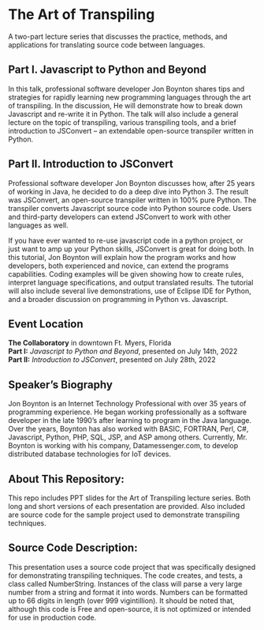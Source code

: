# The Art of Transpiling
A two-part lecture series that discusses the practice, methods, and applications for translating source code between languages.

## Part I. Javascript to Python and Beyond

In this talk, professional software developer Jon Boynton shares tips and strategies for rapidly learning new programming languages through the art of transpiling. In the discussion, He will demonstrate how to break down Javascript and re-write it in Python. The talk will also include a general lecture on the topic of transpiling, various transpiling tools, and a brief introduction to JSConvert – an extendable open-source transpiler written in Python.

## Part II. Introduction to JSConvert

Professional software developer Jon Boynton discusses how, after 25 years of working in Java, he decided to do a deep dive into Python 3. The result was JSConvert, an open-source transpiler written in 100% pure Python. The transpiler converts Javascript source code into Python source code. Users and third-party developers can extend JSConvert to work with other languages as well.

If you have ever wanted to re-use javascript code in a python project, or just want to amp up your Python skills, JSConvert is great for doing both. In this tutorial, Jon Boynton will explain how the program works and how developers, both experienced and novice, can extend the programs capabilities. Coding examples will be given showing how to create rules, interpret language specifications, and output translated results. The tutorial will also include several live demonstrations, use of Eclipse IDE for Python, and a broader discussion on programming in Python vs. Javascript.

## Event Location
**The Collaboratory** in downtown Ft. Myers, Florida<br>
**Part I:** *Javascript to Python and Beyond*, presented on July 14th, 2022<br>
**Part II:** *Introduction to JSConvert*, presented on July 28th, 2022<br>

## Speaker’s Biography

Jon Boynton is an Internet Technology Professional with over 35 years of programming experience. He began working professionally as a software developer in the late 1990’s after learning to program in the Java language.  Over the years, Boynton has also worked with BASIC, FORTRAN, Perl, C#, Javascript, Python, PHP, SQL, JSP, and ASP among others. Currently, Mr. Boynton is working with his company, Datamessenger.com, to develop distributed database technologies for IoT devices.

## About This Repository:

This repo includes PPT slides for the Art of Transpiling lecture series. Both long and short versions of each presentation are provided. Also included are source code for the sample project used to demonstrate transpiling techniques.

## Source Code Description:
This presentation uses a source code project that was specifically designed for demonstrating transpiling techniques. The code creates, and tests, a class called NumberString. Instances of the class will parse a very large number from a string and format it into words. Numbers can be formatted up to 66 digits in length (over 999 vigintillion). It should be noted that, although this code is Free and open-source, it is not optimized or intended for use in production code.
